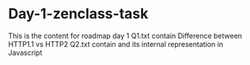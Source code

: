 # Day-1-zenclass-task
 This is the content for roadmap day 1 
 Q1.txt contain Difference between HTTP1.1 vs HTTP2
 Q2.txt contain and its internal representation in Javascript

